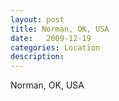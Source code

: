 ```yaml
---
layout: post
title: Norman, OK, USA
date:   2009-12-19
categories: Location
description: 
---
```


Norman, OK, USA